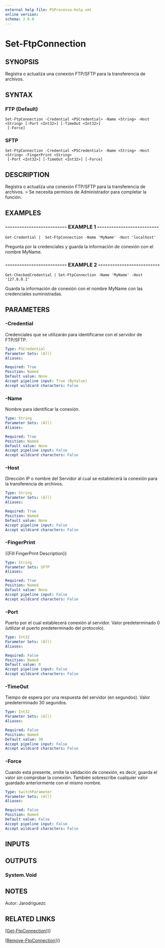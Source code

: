 ```yaml
---
external help file: PSProcessa-help.xml
online version: 
schema: 2.0.0
---
```


# Set-FtpConnection

## SYNOPSIS
Registra o actualiza una conexión FTP/SFTP para la transferencia de archivos.

## SYNTAX

### FTP (Default)
```
Set-FtpConnection -Credential <PSCredential> -Name <String> -Host <String> [-Port <Int32>] [-TimeOut <Int32>]
 [-Force]
```

### SFTP
```
Set-FtpConnection -Credential <PSCredential> -Name <String> -Host <String> -FingerPrint <String>
 [-Port <Int32>] [-TimeOut <Int32>] [-Force]
```

## DESCRIPTION
Registra o actualiza una conexión FTP/SFTP para la transferencia de archivos.
\> Se necesita permisos de Administrador para completar la función.

## EXAMPLES

### -------------------------- EXAMPLE 1 --------------------------
```
Get-Credential |  Set-FtpConnection -Name 'MyName' -Host 'localhost'
```

Pregunta por la credenciales y guarda la información de conexión con el nombre MyName.

### -------------------------- EXAMPLE 2 --------------------------
```
Get-CheckedCredential | Set-FtpConnection -Name 'MyName' -Host '127.0.0.1'
```

Guarda la información de conexión con el nombre MyName con las credenciales suministradas.

## PARAMETERS

### -Credential
Credenciales que se utilizarán para identificarse con el servidor de FTP/SFTP.

```yaml
Type: PSCredential
Parameter Sets: (All)
Aliases: 

Required: True
Position: Named
Default value: None
Accept pipeline input: True (ByValue)
Accept wildcard characters: False
```

### -Name
Nombre para identificar la conexión.

```yaml
Type: String
Parameter Sets: (All)
Aliases: 

Required: True
Position: Named
Default value: None
Accept pipeline input: False
Accept wildcard characters: False
```

### -Host
Dirección IP o nombre del Servidor al cual se establecerá la conexión para la transferencia de archivos.

```yaml
Type: String
Parameter Sets: (All)
Aliases: 

Required: True
Position: Named
Default value: None
Accept pipeline input: False
Accept wildcard characters: False
```

### -FingerPrint
{{Fill FingerPrint Description}}

```yaml
Type: String
Parameter Sets: SFTP
Aliases: 

Required: True
Position: Named
Default value: None
Accept pipeline input: False
Accept wildcard characters: False
```

### -Port
Puerto por el cual establecerá conexión al servidor.
Valor predeterminado 0 (utilizar el puerto predeterminado del protocolo).

```yaml
Type: Int32
Parameter Sets: (All)
Aliases: 

Required: False
Position: Named
Default value: 0
Accept pipeline input: False
Accept wildcard characters: False
```

### -TimeOut
Tiempo de espera por una respuesta del servidor (en segundos).
Valor predeterminado 30 segundos.

```yaml
Type: Int32
Parameter Sets: (All)
Aliases: 

Required: False
Position: Named
Default value: 30
Accept pipeline input: False
Accept wildcard characters: False
```

### -Force
Cuando está presente, omite la validación de conexión, es decir, guarda el valor sin comprobar la conexión.
También sobrescribe cualquier valor guardado anteriormente con el mismo nombre.

```yaml
Type: SwitchParameter
Parameter Sets: (All)
Aliases: 

Required: False
Position: Named
Default value: False
Accept pipeline input: False
Accept wildcard characters: False
```

## INPUTS

## OUTPUTS

### System.Void

## NOTES
Autor: Jarodriguezc

## RELATED LINKS

[[Get-FtpConnection](Get-FtpConnection.md)]()

[[Remove-FtpConnection](Remove-FtpConnection.md)]()

